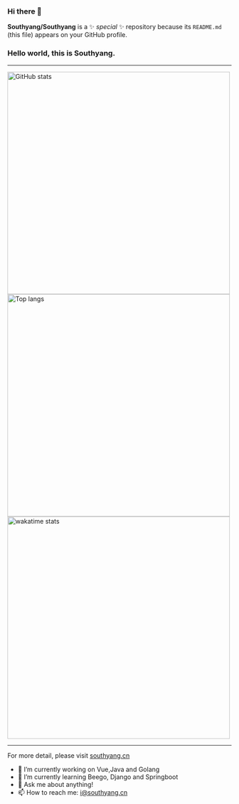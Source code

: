 ### Hi there 👋



**Southyang/Southyang** is a ✨ _special_ ✨ repository because its `README.md` (this file) appears on your GitHub profile.
### Hello world, this is Southyang.
---

<img alt="GitHub stats" src="https://github-readme-stats.vercel.app/api?username=Southyang&bg_color=30,e96443,904e95&title_color=fff&text_color=fff&count_private=true&hide_border=true" width="500">
<img alt="Top langs" src="https://github-readme-stats.vercel.app/api/top-langs/?username=Southyang&hide=smali,smarty&&langs_count=20&layout=compact" width="500">
<img alt="wakatime stats" src="https://github-readme-stats.vercel.app/api/wakatime?username=Southyang&layout=compact" width="500">

---
For more detail, please visit <a href="https://southyang.cn">southyang.cn</a>

- 🔭 I’m currently working on Vue,Java and Golang
- 🌱 I’m currently learning Beego, Django and Springboot
- 💬 Ask me about anything!
- 📫 How to reach me: i@southyang.cn
<!-- - 👯 I’m looking to collaborate on ... -->
<!-- - 🤔 I’m looking for help with ... -->
<!-- - 😄 Pronouns: ... -->
<!-- - ⚡ Fun fact: ... -->
